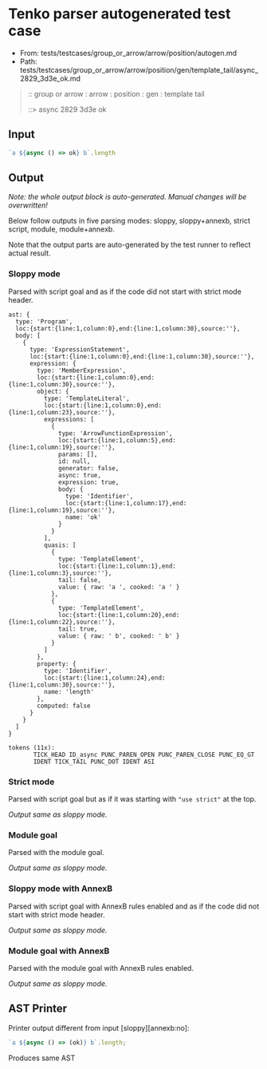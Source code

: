 # Tenko parser autogenerated test case

- From: tests/testcases/group_or_arrow/arrow/position/autogen.md
- Path: tests/testcases/group_or_arrow/arrow/position/gen/template_tail/async_2829_3d3e_ok.md

> :: group or arrow : arrow : position : gen : template tail
>
> ::> async 2829 3d3e ok

## Input


`````js
`a ${async () => ok} b`.length
`````

## Output

_Note: the whole output block is auto-generated. Manual changes will be overwritten!_

Below follow outputs in five parsing modes: sloppy, sloppy+annexb, strict script, module, module+annexb.

Note that the output parts are auto-generated by the test runner to reflect actual result.

### Sloppy mode

Parsed with script goal and as if the code did not start with strict mode header.

`````
ast: {
  type: 'Program',
  loc:{start:{line:1,column:0},end:{line:1,column:30},source:''},
  body: [
    {
      type: 'ExpressionStatement',
      loc:{start:{line:1,column:0},end:{line:1,column:30},source:''},
      expression: {
        type: 'MemberExpression',
        loc:{start:{line:1,column:0},end:{line:1,column:30},source:''},
        object: {
          type: 'TemplateLiteral',
          loc:{start:{line:1,column:0},end:{line:1,column:23},source:''},
          expressions: [
            {
              type: 'ArrowFunctionExpression',
              loc:{start:{line:1,column:5},end:{line:1,column:19},source:''},
              params: [],
              id: null,
              generator: false,
              async: true,
              expression: true,
              body: {
                type: 'Identifier',
                loc:{start:{line:1,column:17},end:{line:1,column:19},source:''},
                name: 'ok'
              }
            }
          ],
          quasis: [
            {
              type: 'TemplateElement',
              loc:{start:{line:1,column:1},end:{line:1,column:3},source:''},
              tail: false,
              value: { raw: 'a ', cooked: 'a ' }
            },
            {
              type: 'TemplateElement',
              loc:{start:{line:1,column:20},end:{line:1,column:22},source:''},
              tail: true,
              value: { raw: ' b', cooked: ' b' }
            }
          ]
        },
        property: {
          type: 'Identifier',
          loc:{start:{line:1,column:24},end:{line:1,column:30},source:''},
          name: 'length'
        },
        computed: false
      }
    }
  ]
}

tokens (11x):
       TICK_HEAD ID_async PUNC_PAREN_OPEN PUNC_PAREN_CLOSE PUNC_EQ_GT
       IDENT TICK_TAIL PUNC_DOT IDENT ASI
`````

### Strict mode

Parsed with script goal but as if it was starting with `"use strict"` at the top.

_Output same as sloppy mode._

### Module goal

Parsed with the module goal.

_Output same as sloppy mode._

### Sloppy mode with AnnexB

Parsed with script goal with AnnexB rules enabled and as if the code did not start with strict mode header.

_Output same as sloppy mode._

### Module goal with AnnexB

Parsed with the module goal with AnnexB rules enabled.

_Output same as sloppy mode._

## AST Printer

Printer output different from input [sloppy][annexb:no]:

````js
`a ${async () => (ok)} b`.length;
````

Produces same AST
